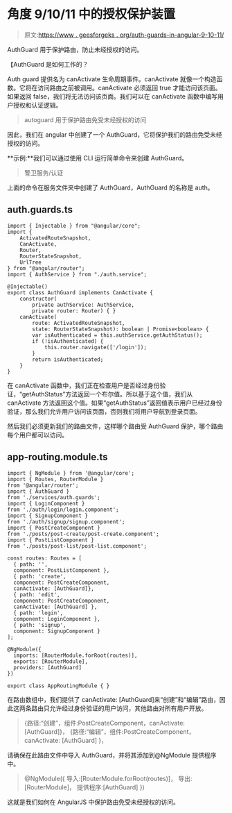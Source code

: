 # 角度 9/10/11 中的授权保护装置

> 原文:[https://www . geesforgeks . org/auth-guards-in-angular-9-10-11/](https://www.geeksforgeeks.org/auth-guards-in-angular-9-10-11/)

AuthGuard 用于保护路由，防止未经授权的访问。

【AuthGuard 是如何工作的？

Auth guard 提供名为 canActivate 生命周期事件。canActivate 就像一个构造函数。它将在访问路由之前被调用。canActivate 必须返回 true 才能访问该页面。如果返回 false，我们将无法访问该页面。我们可以在 canActivate 函数中编写用户授权和认证逻辑。

> autoguard 用于保护路由免受未经授权的访问

因此，我们在 angular 中创建了一个 AuthGuard，它将保护我们的路由免受未经授权的访问。

**示例:**我们可以通过使用 CLI 运行简单命令来创建 AuthGuard。

> 警卫服务/认证

上面的命令在服务文件夹中创建了 AuthGuard，AuthGuard 的名称是 auth。

## auth.guards.ts

```
import { Injectable } from "@angular/core";
import {
    ActivatedRouteSnapshot,
    CanActivate,
    Router,
    RouterStateSnapshot,
    UrlTree
} from "@angular/router";
import { AuthService } from "./auth.service";

@Injectable()
export class AuthGuard implements CanActivate {
    constructor(
        private authService: AuthService,
        private router: Router) { }
    canActivate(
        route: ActivatedRouteSnapshot,
        state: RouterStateSnapshot): boolean | Promise<boolean> {
        var isAuthenticated = this.authService.getAuthStatus();
        if (!isAuthenticated) {
            this.router.navigate(['/login']);
        }
        return isAuthenticated;
    }
}
```

在 canActivate 函数中，我们正在检查用户是否经过身份验证，“getAuthStatus”方法返回一个布尔值。所以基于这个值，我们从 canActivate 方法返回这个值。如果“getAuthStatus”返回值表示用户已经过身份验证，那么我们允许用户访问该页面，否则我们将用户导航到登录页面。

然后我们必须更新我们的路由文件，这样哪个路由受 AuthGuard 保护，哪个路由每个用户都可以访问。

## app-routing.module.ts

```
import { NgModule } from '@angular/core';
import { Routes, RouterModule } 
from '@angular/router';
import { AuthGuard } 
from './services/auth.guards';
import { LoginComponent } 
from './auth/login/login.component';
import { SignupComponent } 
from './auth/signup/signup.component';
import { PostCreateComponent } 
from './posts/post-create/post-create.component';
import { PostListComponent } 
from './posts/post-list/post-list.component';

const routes: Routes = [
  { path: '', 
  component: PostListComponent },
  { path: 'create', 
  component: PostCreateComponent, 
  canActivate: [AuthGuard]},
  { path: 'edit', 
  component: PostCreateComponent, 
  canActivate: [AuthGuard] },
  { path: 'login', 
  component: LoginComponent },
  { path: 'signup', 
  component: SignupComponent }
];

@NgModule({
  imports: [RouterModule.forRoot(routes)],
  exports: [RouterModule],
  providers: [AuthGuard]
})

export class AppRoutingModule { }
```

在路由数组中，我们提供了 canActivate: [AuthGuard]来“创建”和“编辑”路由，因此这两条路由只允许经过身份验证的用户访问，其他路由对所有用户开放。

> {路径:“创建”，组件:PostCreateComponent，canActivate: [AuthGuard]}，
> {路径:“编辑”，组件:PostCreateComponent，canActivate: [AuthGuard] }，

请确保在此路由文件中导入 AuthGuard，并将其添加到@NgModule 提供程序中。

> @NgModule({
> 导入:[RouterModule.forRoot(routes)]，
> 导出:[RouterModule]，
> 提供程序:[AuthGuard]
> })

这就是我们如何在 AngularJS 中保护路由免受未经授权的访问。